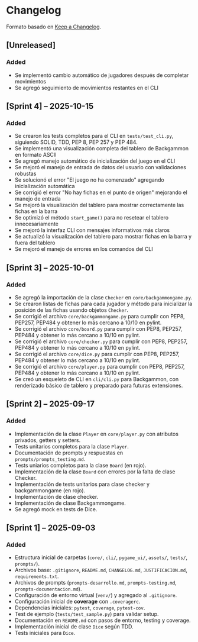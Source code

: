 # Changelog
Formato basado en [Keep a Changelog](https://keepachangelog.com/en/1.1.0/).

## [Unreleased]

### Added
- Se implementó cambio automático de jugadores después de completar movimientos
- Se agregó seguimiento de movimientos restantes en el CLI

## [Sprint 4] – 2025-10-15

### Added
- Se crearon los tests completos para el CLI en `tests/test_cli.py`, siguiendo SOLID, TDD, PEP 8, PEP 257 y PEP 484.
- Se implementó una visualización completa del tablero de Backgammon en formato ASCII
- Se agregó manejo automático de inicialización del juego en el CLI
- Se mejoró el manejo de entrada de datos del usuario con validaciones robustas
- Se solucionó el error "El juego no ha comenzado" agregando inicialización automática
- Se corrigió el error "No hay fichas en el punto de origen" mejorando el manejo de entrada
- Se mejoró la visualización del tablero para mostrar correctamente las fichas en la barra
- Se optimizó el método `start_game()` para no resetear el tablero innecesariamente
- Se mejoró la interfaz CLI con mensajes informativos más claros
- Se actualizó la visualización del tablero para mostrar fichas en la barra y fuera del tablero
- Se mejoró el manejo de errores en los comandos del CLI

## [Sprint 3] – 2025-10-01

### Added
- Se agregó la importación de la clase `Checker` en `core/backgammongame.py`.
- Se crearon listas de fichas para cada jugador y método para inicializar la posición de las fichas usando objetos `Checker`.
- Se corrigió el archivo `core/backgammongame.py` para cumplir con PEP8, PEP257, PEP484 y obtener lo más cercano a 10/10 en pylint.
- Se corrigió el archivo `core/board.py` para cumplir con PEP8, PEP257, PEP484 y obtener lo más cercano a 10/10 en pylint.
- Se corrigió el archivo `core/checker.py` para cumplir con PEP8, PEP257, PEP484 y obtener lo más cercano a 10/10 en pylint.
- Se corrigió el archivo `core/dice.py` para cumplir con PEP8, PEP257, PEP484 y obtener lo más cercano a 10/10 en pylint.
- Se corrigió el archivo `core/player.py` para cumplir con PEP8, PEP257, PEP484 y obtener lo más cercano a 10/10 en pylint.
- Se creó un esqueleto de CLI en `cli/cli.py` para Backgammon, con renderizado básico de tablero y preparado para futuras extensiones.


## [Sprint 2] – 2025-09-17

### Added
- Implementación de la clase `Player` en `core/player.py` con atributos privados, getters y setters.
- Tests unitarios completos para la clase `Player`.
- Documentación de prompts y respuestas en `prompts/prompts_testing.md`.
- Tests uniarios completos para la clase `Board` (en rojo).
- Implementación de la clase `Board` con errores por la falta de clase Checker.
- Implementación de tests unitarios para clase checker y backgammongame (en rojo).
- Implementación de clase checker.
- Implementación de clase Backgammongame.
- Se agregó mock en tests de Dice.


## [Sprint 1] – 2025-09-03

### Added
- Estructura inicial de carpetas (`core/`, `cli/`, `pygame_ui/`, `assets/`, `tests/`, `prompts/`).
- Archivos base: `.gitignore`, `README.md`, `CHANGELOG.md`, `JUSTIFICACION.md`, `requirements.txt`.
- Archivos de prompts (`prompts-desarrollo.md`, `prompts-testing.md`, `prompts-documentacion.md`).
- Configuración de entorno virtual (`venv/`) y agregado al `.gitignore`.
- Configuración inicial de **coverage** con `.coveragerc`.
- Dependencias iniciales: `pytest`, `coverage`, `pytest-cov`.
- Test de ejemplo (`tests/test_sample.py`) para validar setup. 
- Documentación en `README.md` con pasos de entorno, testing y coverage.
- Implementación inicial de clase `Dice` según TDD.
- Tests iniciales para `Dice`.

